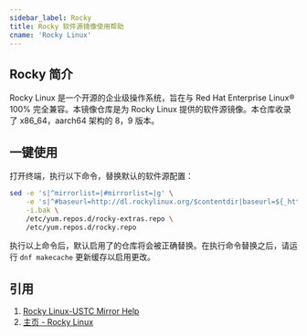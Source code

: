 ```yaml
---
sidebar_label: Rocky
title: Rocky 软件源镜像使用帮助
cname: 'Rocky Linux'
---
```


## Rocky 简介

Rocky Linux 是一个开源的企业级操作系统，旨在与 Red Hat Enterprise Linux® 100% 完全兼容。本镜像仓库是为 Rocky Linux 提供的软件源镜像。本仓库收录了 x86_64，aarch64 架构的 8，9 版本。

## 一键使用
打开终端，执行以下命令，替换默认的软件源配置：
```bash varcode
sed -e 's|^mirrorlist=|#mirrorlist=|g' \
    -e 's|^#baseurl=http://dl.rockylinux.org/$contentdir|baseurl=${_http}://${_domain}/rocky|g' \
    -i.bak \
    /etc/yum.repos.d/rocky-extras.repo \
    /etc/yum.repos.d/rocky.repo
```
执行以上命令后，默认启用了的仓库将会被正确替换。在执行命令替换之后，请运行 `dnf makecache` 更新缓存以启用更改。

## 引用
1. [Rocky Linux-USTC Mirror Help](https://mirrors.ustc.edu.cn/help/rocky.html)
2. [主页 - Rocky Linux](https://rockylinux.org/zh-CN)
